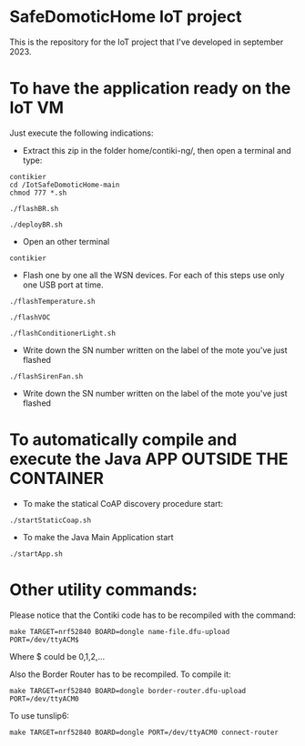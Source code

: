 # SafeDomoticHome IoT project
This is the repository for the IoT project that I've developed in september 2023.

# To have the application ready on the IoT VM
Just execute the following indications:

- Extract this zip in the folder home/contiki-ng/, then open a terminal and type:
```
contikier
cd /IotSafeDomoticHome-main
chmod 777 *.sh
```
```
./flashBR.sh
```
```
./deployBR.sh
```
- Open an other terminal
```
contikier
```
- Flash one by one all the WSN devices. For each of this steps use only one USB port at time.
```
./flashTemperature.sh
```
```
./flashVOC
```
```
./flashConditionerLight.sh
```
- Write down the SN number written on the label of the mote you've just flashed
```
./flashSirenFan.sh
```
- Write down the SN number written on the label of the mote you've just flashed

# To automatically compile and execute the Java APP OUTSIDE THE CONTAINER
- To make the statical CoAP discovery procedure start:
```
./startStaticCoap.sh
```
- To make the Java Main Application start
```
./startApp.sh
```
# Other utility commands:
Please notice that the Contiki code has to be recompiled with the command:
```
make TARGET=nrf52840 BOARD=dongle name-file.dfu-upload PORT=/dev/ttyACM$
```
Where $ could be 0,1,2,...

Also the Border Router has to be recompiled. To compile it:
```
make TARGET=nrf52840 BOARD=dongle border-router.dfu-upload PORT=/dev/ttyACM0
```
To use tunslip6:
```
make TARGET=nrf52840 BOARD=dongle PORT=/dev/ttyACM0 connect-router
```
